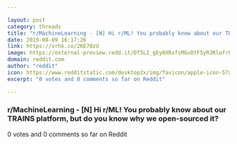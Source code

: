 ```yaml
---

layout: post
category: threads
title: "r/MachineLearning - [N] Hi r/ML! You probably know about our TRAINS platform, but do you know why we open-sourced it?"
date: 2019-08-09 16:17:26
link: https://vrhk.co/2KE70zU
image: https://external-preview.redd.it/DT5LI_gEy8XRxfsMGvDtF5yR3RlofrEuWuSbEMlyJ8Y.jpg?auto=webp&s=03563a4d000ed517b84864032c76cf4aad90c0a5
domain: reddit.com
author: "reddit"
icon: https://www.redditstatic.com/desktop2x/img/favicon/apple-icon-57x57.png
excerpt: "0 votes and 0 comments so far on Reddit"

---
```


### r/MachineLearning - [N] Hi r/ML! You probably know about our TRAINS platform, but do you know why we open-sourced it?

0 votes and 0 comments so far on Reddit